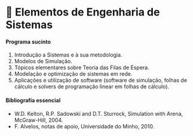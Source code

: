 # 📙 Elementos de Engenharia de Sistemas

#### Programa sucinto

1. Introdução a Sistemas e à sua metodologia.
2. Modelos de Simulação.
3. Tópicos elementares sobre Teoria das Filas de Espera.
4. Modelação e optimização de sistemas em rede.
5. Aplicações e utilização de software (software de simulação, folhas de
cálculo e solvers de programação linear em folhas de cálculo).

#### Bibliografia essencial

- W.D. Kelton, R.P. Sadowski and D.T. Sturrock, Simulation with Arena,
McGraw-Hill, 2004.
- F. Alvelos, notas de apoio, Universidade do Minho, 2010.
